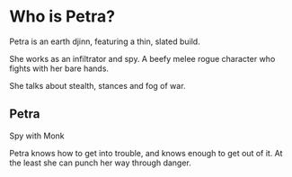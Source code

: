 # Who is Petra?
Petra is an earth djinn, featuring a thin, slated build.

She works as an infiltrator and spy. A beefy melee rogue character who fights with her bare hands.

She talks about stealth, stances and fog of war.

## Petra
Spy with Monk

Petra knows how to get into trouble, and knows enough to get out of it. At the least she can punch her way through danger.

